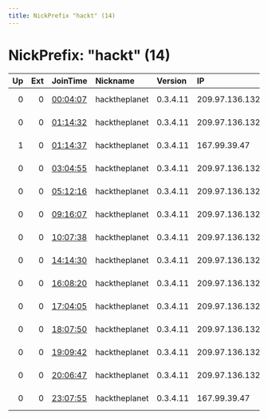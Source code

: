 ```yaml
---
title: NickPrefix "hackt" (14)
---
```


# NickPrefix: "hackt" (14)

|   Up |   Ext | JoinTime                                                                                            | Nickname      | Version   | IP             | AS                | CC   |   ORp |   Dirp | OS    | Contact   |   eFamMembers |
|-----:|------:|:----------------------------------------------------------------------------------------------------|:--------------|:----------|:---------------|:------------------|:-----|------:|-------:|:------|:----------|--------------:|
|    0 |     0 | [00:04:07](https://metrics.torproject.org/rs.html#details/C909CF69C4C16A47BDF8A7C105C2A86E7528935F) | hacktheplanet | 0.3.4.11  | 209.97.136.132 | DigitalOcean, LLC | gb   |  9001 |      0 | Linux | None      |             1 |
|    0 |     0 | [01:14:32](https://metrics.torproject.org/rs.html#details/BB0453533661AE51CDDF3A667E1EB853CA70418F) | hacktheplanet | 0.3.4.11  | 209.97.136.132 | DigitalOcean, LLC | gb   |  9001 |      0 | Linux | None      |             1 |
|    1 |     0 | [01:14:37](https://metrics.torproject.org/rs.html#details/F46156837A2E0E22BCBE571706DC3F457B75E35A) | hacktheplanet | 0.3.4.11  | 167.99.39.47   | DigitalOcean, LLC | nl   |  9001 |      0 | Linux | None      |             1 |
|    0 |     0 | [03:04:55](https://metrics.torproject.org/rs.html#details/B8F5F02E0FFAFC761BD6C7C8172E56FA2911B9F2) | hacktheplanet | 0.3.4.11  | 209.97.136.132 | DigitalOcean, LLC | gb   |  9001 |      0 | Linux | None      |             1 |
|    0 |     0 | [05:12:16](https://metrics.torproject.org/rs.html#details/9271B66D5B8544360A6B59426C06F96C20E6CFB6) | hacktheplanet | 0.3.4.11  | 209.97.136.132 | DigitalOcean, LLC | gb   |  9001 |      0 | Linux | None      |             1 |
|    0 |     0 | [09:16:07](https://metrics.torproject.org/rs.html#details/D9C5F89A5DBD1D128B731FE62EAE7C42D4F6806E) | hacktheplanet | 0.3.4.11  | 209.97.136.132 | DigitalOcean, LLC | gb   |  9001 |      0 | Linux | None      |             1 |
|    0 |     0 | [10:07:38](https://metrics.torproject.org/rs.html#details/5938EFE38E5479F87E769E94C2EBACA8EEA0CBF5) | hacktheplanet | 0.3.4.11  | 209.97.136.132 | DigitalOcean, LLC | gb   |  9001 |      0 | Linux | None      |             1 |
|    0 |     0 | [14:14:30](https://metrics.torproject.org/rs.html#details/57B2BA415D0EB212FB364669B81C0C003E584C3E) | hacktheplanet | 0.3.4.11  | 209.97.136.132 | DigitalOcean, LLC | gb   |  9001 |      0 | Linux | None      |             1 |
|    0 |     0 | [16:08:20](https://metrics.torproject.org/rs.html#details/F05ECE1E4B508BAF959068BEE632F83F6A5CB344) | hacktheplanet | 0.3.4.11  | 209.97.136.132 | DigitalOcean, LLC | gb   |  9001 |      0 | Linux | None      |             1 |
|    0 |     0 | [17:04:05](https://metrics.torproject.org/rs.html#details/37611173EB613A714C5F956E9EBA992C5296B0B1) | hacktheplanet | 0.3.4.11  | 209.97.136.132 | DigitalOcean, LLC | gb   |  9001 |      0 | Linux | None      |             1 |
|    0 |     0 | [18:07:50](https://metrics.torproject.org/rs.html#details/F77C2578D28227CC134F3AC173E1E372A817422E) | hacktheplanet | 0.3.4.11  | 209.97.136.132 | DigitalOcean, LLC | gb   |  9001 |      0 | Linux | None      |             1 |
|    0 |     0 | [19:09:42](https://metrics.torproject.org/rs.html#details/3DB8AF5CED5A4A5B0E9CC4237B83A20BBFFC49F7) | hacktheplanet | 0.3.4.11  | 209.97.136.132 | DigitalOcean, LLC | gb   |  9001 |      0 | Linux | None      |             1 |
|    0 |     0 | [20:06:47](https://metrics.torproject.org/rs.html#details/44B5675133B8892EC019FEBFC861DA7B0BCB95ED) | hacktheplanet | 0.3.4.11  | 209.97.136.132 | DigitalOcean, LLC | gb   |  9001 |      0 | Linux | None      |             1 |
|    0 |     0 | [23:07:55](https://metrics.torproject.org/rs.html#details/E407DBB9F72C4CE5131BA8305331EDC906AB8742) | hacktheplanet | 0.3.4.11  | 167.99.39.47   | DigitalOcean, LLC | nl   |  9001 |      0 | Linux | None      |             1 |
